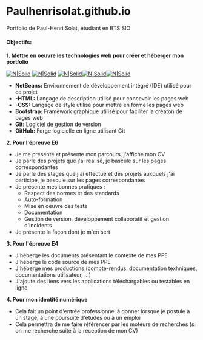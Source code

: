 # Paulhenrisolat.github.io
Portfolio de Paul-Henri Solat, étudiant en BTS SIO

#### Objectifs:
**1. Mettre en oeuvre les technologies web pour créer et héberger mon portfolio**

 [![N|Solid](https://upload.wikimedia.org/wikipedia/commons/thumb/9/98/Apache_NetBeans_Logo.svg/100px-Apache_NetBeans_Logo.svg.png)](https://netbeans.org/) [![N|Solid](https://upload.wikimedia.org/wikipedia/commons/thumb/1/10/CSS3_and_HTML5_logos_and_wordmarks.svg/100px-CSS3_and_HTML5_logos_and_wordmarks.svg.png)](https://developer.mozilla.org/fr/docs/Web/Guide/HTML/HTML5) [![N|Solid](https://upload.wikimedia.org/wikipedia/commons/thumb/b/b2/Bootstrap_logo.svg/100px-Bootstrap_logo.svg.png)](https://getbootstrap.com/)[![N|Solid](https://upload.wikimedia.org/wikipedia/commons/thumb/e/e0/Git-logo.svg/190px-Git-logo.svg.png)](https://git-scm.com/)[![N|Solid](https://upload.wikimedia.org/wikipedia/commons/thumb/9/91/Octicons-mark-github.svg/110px-Octicons-mark-github.svg.png)](https://github.com/)

+ **NetBeans:** Environnement de développement intégré (IDE) utilisé pour ce projet
+ **-HTML:** Langage de description utilisé pour concevoir les pages web
+ **-CSS:** Langage de style utilisé pour mettre en forme les pages web
+ **Bootstrap:** Framework graphique utilisé pour faciliter la créaton de pages web
+ **Git:** Logiciel de gestion de version
+ **GitHub:** Forge logicielle en ligne utilisant Git

**2. Pour l'épreuve E6**
+ Je me présente et présente mon parcours, j'affiche mon CV
+ Je parle des projets que j'ai réalisé, je bascule sur les pages correspondantes
+ Je parle des stages que j'ai effectué et des projets auxquels j'ai participé, je bascule sur les pages correspondantes
+ Je présente mes bonnes pratiques :
    + Respect des normes et des standards
    + Auto-formation
    + Mise en oeuvre des tests
    + Documentation
    + Gestion de version, développement collaboratif et gestion d'incidents
+ Je présente la façon dont je m'en sert

**3. Pour l'épreuve E4**
+ J'héberge les documents présentant le contexte de mes PPE
+ J'héberge le code source de mes PPE
+ J'héberge mes productions (compte-rendus, documentation texhniques, documentations utilisateur, ...)
+ J'ajoute des liens vers les applications téléchargables ou testables en ligne

**4. Pour mon identité numérique**
+ Cela fait un point d'entrée professionnel à donner lorsque je postule à un stage, à une poursuite d'études ou à un emploi
+ Cela permettra de me faire référencer par les moteurs de recherches (si on me recherche suite à la reception de mon CV)
